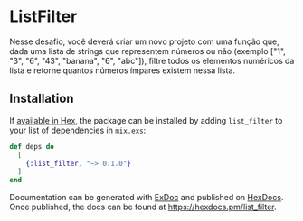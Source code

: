 # ListFilter

Nesse desafio, você deverá criar um novo projeto com uma função que, dada uma lista de strings que representem números ou não (exemplo ["1", "3", "6", "43", "banana", "6", "abc"]), filtre todos os elementos numéricos da lista e retorne quantos números ímpares existem nessa lista.

## Installation

If [available in Hex](https://hex.pm/docs/publish), the package can be installed
by adding `list_filter` to your list of dependencies in `mix.exs`:

```elixir
def deps do
  [
    {:list_filter, "~> 0.1.0"}
  ]
end
```

Documentation can be generated with [ExDoc](https://github.com/elixir-lang/ex_doc)
and published on [HexDocs](https://hexdocs.pm). Once published, the docs can
be found at <https://hexdocs.pm/list_filter>.

